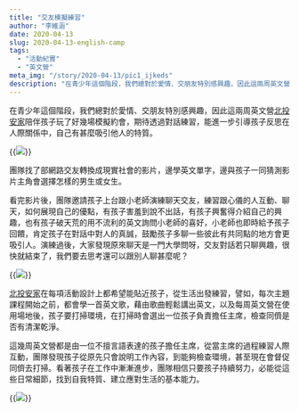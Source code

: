 ```yaml
---
title: "交友模擬練習"
author: "李維涵"
date: 2020-04-13
slug: 2020-04-13-english-camp
tags:
  - "活動紀實"
  - "英文營"
meta_img: "/story/2020-04-13/pic1_ijkeds"
description: "在青少年這個階段，我們總對於愛情、交朋友特別感興趣，因此這兩周英文營北投安家陪伴孩子玩了好幾場模擬約會，期待透過對話練習，能進一步引導孩子反思在人際關係中，自己有甚麼吸引他人的特質。"
---
```


在青少年這個階段，我們總對於愛情、交朋友特別感興趣，因此這兩周英文營<u>北投安家</u>陪伴孩子玩了好幾場模擬約會，期待透過對話練習，能進一步引導孩子反思在人際關係中，自己有甚麼吸引他人的特質。

{{<img src="/story/2020-04-13/pic1_ijkeds" caption="英文營的課程進行">}}

團隊找了部網路交友轉換成現實社會的影片，邊學英文單字，邊與孩子一同猜測影片主角會選擇怎樣的男生或女生。

看完影片後，團隊邀請孩子上台跟小老師演練聊天交友，練習跟心儀的人互動、聊天，如何展現自己的優點，有孩子害羞到說不出話，有孩子興奮得介紹自己的興趣，也有孩子破天荒的用不流利的英文詢問小老師的喜好，小老師也即時給予孩子回饋，肯定孩子在對話中對人的真誠，鼓勵孩子多聊一些彼此有共同點的地方會更吸引人。演練過後，大家發現原來聊天是一門大學問呀，交友對話若只聊興趣，很快就結束了，我們要去思考還可以跟別人聊甚麼呢？

{{<img src="/story/2020-04-13/pic2_lcdvws" caption="模擬實境對話">}}

<u>北投安家</u>在每項活動設計上都希望能貼近孩子，從生活出發練習，譬如，每次主題課程開始之前，都會學一首英文歌，藉由歌曲輕鬆講出英文，以及每周英文營在使用場地後，孩子要打掃環境，在打掃時會選出一位孩子負責擔任主席，檢查同儕是否有清潔乾淨。

這幾周英文營都是由一位不擅言語表達的孩子擔任主席，從當主席的過程練習人際互動，團隊發現孩子從原先只會說明工作內容，到能夠檢查環境，甚至現在會督促同儕去打掃。看著孩子在工作中漸漸進步，團隊相信只要孩子持續努力，必能從這些日常細節，找到自我特質、建立應對生活的基本能力。

{{<img src="/story/2020-04-13/pic3_txzjya" caption="在每次主題課程開始之前，都會學一首好聽的英文歌，透過英文歌曲輕鬆的認識英文">}}

